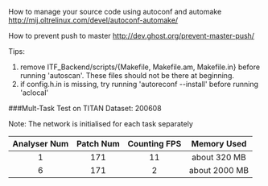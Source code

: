 How to manage your source code using autoconf and automake
http://mij.oltrelinux.com/devel/autoconf-automake/

How to prevent push to master
http://dev.ghost.org/prevent-master-push/

Tips:
  1. remove ITF_Backend/scripts/{Makefile, Makefile.am, Makefile.in} before running 'autoscan'. These files should not be there at beginning.
  2. if config.h.in is missing, try running 'autoreconf --install' before running 'aclocal'

###Mult-Task Test on TITAN
Dataset: 200608

Note: The network is initialised for each task separately

Analyser Num | Patch Num | Counting FPS | Memory Used
:---: | :---: | :---: | :---:
1 | 171 | 11 | about 320 MB
6 | 171 | 2 | about 2000 MB